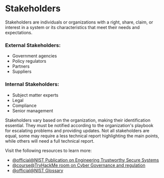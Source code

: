 # Stakeholders

Stakeholders are individuals or organizations with a right, share, claim, or interest in a system or its characteristics that meet their needs and expectations.

### External Stakeholders:

- Government agencies
- Policy regulators
- Partners
- Suppliers

### Internal Stakeholders:

- Subject matter experts
- Legal
- Compliance
- Senior management

Stakeholders vary based on the organization, making their identification essential. They must be notified according to the organization's playbook for escalating problems and providing updates. Not all stakeholders are equal, some may require a less technical report highlighting the main points, while others will need a full technical report.

Visit the following resources to learn more:

- [@official@NIST Publication on Engineering Trustworthy Secure Systems](https://nvlpubs.nist.gov/nistpubs/SpecialPublications/NIST.SP.800-160v1r1.pdf)
- [@course@TryHackMe room on Cyber Governance and regulation](https://tryhackme.com/r/room/cybergovernanceregulation)
- [@official@NIST Glossary](https://csrc.nist.gov/glossary/term/stakeholder)
